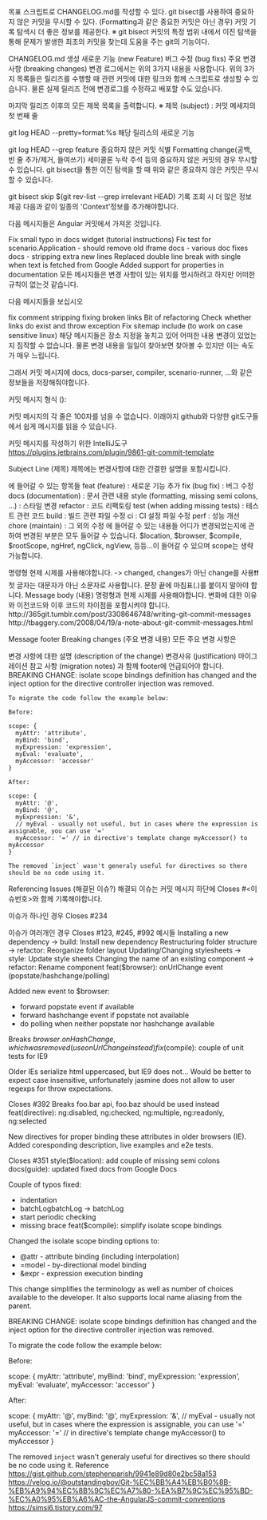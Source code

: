 목표
스크립트로 CHANGELOG.md를 작성할 수 있다.
git bisect를 사용하여 중요하지 않은 커밋을 무시할 수 있다. (Formatting과 같은 중요한 커밋은 아닌 경우)
커밋 기록 탐색시 더 좋은 정보를 제공한다.
※ git bisect 커밋의 특정 범위 내에서 이진 탐색을 통해 문제가 발생한 최초의 커밋을 찾는데 도움을 주는 git의 기능이다.

CHANGELOG.md 생성
새로운 기능 (new Feature)
버그 수정 (bug fixs)
주요 변경 사항 (breaking changes) 변경 로그에서는 위의 3가지 내용을 사용합니다.
위의 3가지 목록들은 릴리즈를 수행할 때 관련 커밋에 대한 링크와 함께 스크립트로 생성할 수 있습니다. 물론 실제 릴리즈 전에 변경로그를 수정하고 배포할 수도 있습니다.

마지막 릴리즈 이후의 모든 제목 목록을 출력합니다. ※ 제목 (subject) : 커밋 메세지의 첫 번째 줄

git log <last tag> HEAD --pretty=format:%s
해당 릴리스의 새로운 기능

git log <last release> HEAD --grep feature
중요하지 않은 커밋 식별
Formatting change(공백, 빈 줄 추가/제거, 들여쓰기)
세미콜론 누락
주석 등의 중요하지 않은 커밋의 경우 무시할 수 있습니다.
git bisect을 통한 이진 탐색을 할 때 위와 같은 중요하지 않은 커밋은 무시할 수 있습니다.

git bisect skip $(git rev-list --grep irrelevant <good place> HEAD)
기록 조회 시 더 많은 정보 제공
다음과 같이 일종의 'Context'정보를 추가해야합니다.

다음 메시지들은 Angular 커밋에서 가져온 것입니다.

Fix small typo in docs widget (tutorial instructions)
Fix test for scenario.Application - should remove old iframe
docs - various doc fixes
docs - stripping extra new lines
Replaced double line break with single when text is fetched from Google
Added support for properties in documentation
모든 메시지들은 변경 사항이 있는 위치를 명시하려고 하지만 어떠한 규칙이 없는것 같습니다.

다음 메시지들을 보십시오

fix comment stripping
fixing broken links
Bit of refactoring
Check whether links do exist and throw exception
Fix sitemap include (to work on case sensitive linux)
해당 메시지들은 장소 지정을 놓치고 있어 어떠한 내용 변경이 있었는지 짐작할 수 없습니다. 물론 변경 내용을 일일이 찾아보면 찾아볼 수 있지만 이는 속도가 매우 느립니다.

그래서 커밋 메시지에 docs, docs-parser, compiler, scenario-runner, …와 같은 정보들을 저장해줘야합니다.

커밋 메시지 형식
<type>(<scope>): <subject>
<BLANK LINE>
<body>
<BLANK LINE>
<footer>
커밋 메시지의 각 줄은 100자를 넘을 수 없습니다. 이래야지 github와 다양한 git도구들에서 쉽게 메시지를 읽을 수 있습니다.

커밋 메시지를 작성하기 위한 IntelliJ도구 https://plugins.jetbrains.com/plugin/9861-git-commit-template

Subject Line (제목)
제목에는 변경사항에 대한 간결한 설명을 포함시킵니다.

<type>에 들어갈 수 있는 항목들
feat (feature) : 새로운 기능 추가
fix (bug fix) : 버그 수정
docs (documentation) : 문서 관련 내용
style (formatting, missing semi colons, …) : 스타일 변경
refactor : 코드 리팩토링
test (when adding missing tests) : 테스트 관련 코드
build : 빌드 관련 파일 수정
ci : CI 설정 파일 수정
perf : 성능 개선
chore (maintain) : 그 외의 수정
<scope>에 들어갈 수 있는 내용들
어디가 변경되었는지에 관하여 변경된 부분은 모두 들어갈 수 있습니다. $location, $browser, $compile, $rootScope, ngHref, ngClick, ngView, 등등...이 들어갈 수 있으며 scope는 생략 가능합니다.

<subject>
명령형 현제 시제를 사용해야합니다. -> changed, changes가 아닌 change를 사용❗❗
첫 글자는 대문자가 아닌 소문자로 사용합니다.
문장 끝에 마침표(.)를 붙이지 말아야 합니다.
Message body (내용)
명령형과 현제 시제를 사용해야합니다.
변화에 대한 이유와 이전코드와 이후 코드의 차이점을 포함시켜야 합니다.
http://365git.tumblr.com/post/3308646748/writing-git-commit-messages http://tbaggery.com/2008/04/19/a-note-about-git-commit-messages.html

Message footer
Breaking changes (주요 변경 내용)
모든 주요 변경 사항은

변경 사항에 대한 설명 (description of the change)
변경사유 (justification)
마이그레이션 참고 사항 (migration notes) 과 함께 footer에 언급되어야 합니다.
BREAKING CHANGE: isolate scope bindings definition has changed and
    the inject option for the directive controller injection was removed.
    
    To migrate the code follow the example below:
    
    Before:
    
    scope: {
      myAttr: 'attribute',
      myBind: 'bind',
      myExpression: 'expression',
      myEval: 'evaluate',
      myAccessor: 'accessor'
    }
    
    After:
    
    scope: {
      myAttr: '@',
      myBind: '@',
      myExpression: '&',
      // myEval - usually not useful, but in cases where the expression is assignable, you can use '='
      myAccessor: '=' // in directive's template change myAccessor() to myAccessor
    }
    
    The removed `inject` wasn't generaly useful for directives so there should be no code using it.
Referencing Issues (해결된 이슈?)
해결되 이슈는 커밋 메시지 하단에 Closes #<이슈번호>와 함께 기록해야합니다.

이슈가 하나인 경우
Closes #234

이슈가 여러개인 경우
Closes #123, #245, #992
예시들
Installing a new dependency -> build: Install new dependency
Restructuring folder structure -> refactor: Reorganize folder layout
Updating/Changing stylesheets -> style: Update style sheets
Changing the name of an existing component -> refactor: Rename component
feat($browser): onUrlChange event (popstate/hashchange/polling)

Added new event to $browser:
- forward popstate event if available
- forward hashchange event if popstate not available
- do polling when neither popstate nor hashchange available

Breaks $browser.onHashChange, which was removed (use onUrlChange instead)
fix($compile): couple of unit tests for IE9

Older IEs serialize html uppercased, but IE9 does not...
Would be better to expect case insensitive, unfortunately jasmine does
not allow to user regexps for throw expectations.

Closes #392
Breaks foo.bar api, foo.baz should be used instead
feat(directive): ng:disabled, ng:checked, ng:multiple, ng:readonly, ng:selected

New directives for proper binding these attributes in older browsers (IE).
Added coresponding description, live examples and e2e tests.

Closes #351
style($location): add couple of missing semi colons
docs(guide): updated fixed docs from Google Docs

Couple of typos fixed:
- indentation
- batchLogbatchLog -> batchLog
- start periodic checking
- missing brace
feat($compile): simplify isolate scope bindings

Changed the isolate scope binding options to:
  - @attr - attribute binding (including interpolation)
  - =model - by-directional model binding
  - &expr - expression execution binding

This change simplifies the terminology as well as
number of choices available to the developer. It
also supports local name aliasing from the parent.

BREAKING CHANGE: isolate scope bindings definition has changed and
the inject option for the directive controller injection was removed.

To migrate the code follow the example below:

Before:

scope: {
  myAttr: 'attribute',
  myBind: 'bind',
  myExpression: 'expression',
  myEval: 'evaluate',
  myAccessor: 'accessor'
}

After:

scope: {
  myAttr: '@',
  myBind: '@',
  myExpression: '&',
  // myEval - usually not useful, but in cases where the expression is assignable, you can use '='
  myAccessor: '=' // in directive's template change myAccessor() to myAccessor
}

The removed `inject` wasn't generaly useful for directives so there should be no code using it.
Reference
https://gist.github.com/stephenparish/9941e89d80e2bc58a153
https://velog.io/@outstandingboy/Git-%EC%BB%A4%EB%B0%8B-%EB%A9%94%EC%8B%9C%EC%A7%80-%EA%B7%9C%EC%95%BD-%EC%A0%95%EB%A6%AC-the-AngularJS-commit-conventions
https://simsi6.tistory.com/97
